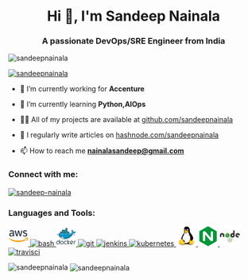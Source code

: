 <h1 align="center">Hi 👋, I'm Sandeep Nainala</h1>
<h3 align="center">A passionate DevOps/SRE Engineer from India</h3>

<p align="left"> <img src="https://komarev.com/ghpvc/?username=sandeepnainala&label=Profile%20views&color=0e75b6&style=flat" alt="sandeepnainala" /> </p>

<p align="left"> <a href="https://github.com/ryo-ma/github-profile-trophy"><img src="https://github-profile-trophy.vercel.app/?username=sandeepnainala" alt="sandeepnainala" /></a> </p>

- 🔭 I’m currently working for **Accenture**

- 🌱 I’m currently learning **Python,AIOps**

- 👨‍💻 All of my projects are available at [github.com/sandeepnainala](github.com/sandeepnainala)

- 📝 I regularly write articles on [hashnode.com/sandeepnainala](hashnode.com/sandeepnainala)

- 📫 How to reach me **nainalasandeep@gmail.com**

<h3 align="left">Connect with me:</h3>
<p align="left">
<a href="https://linkedin.com/in/sandeep nainala" target="blank"><img align="center" src="https://raw.githubusercontent.com/rahuldkjain/github-profile-readme-generator/master/src/images/icons/Social/linked-in-alt.svg" alt="sandeep-nainala" height="30" width="40" /></a>
</p>

<h3 align="left">Languages and Tools:</h3>
<p align="left"> <a href="https://aws.amazon.com" target="_blank" rel="noreferrer"> <img src="https://raw.githubusercontent.com/devicons/devicon/master/icons/amazonwebservices/amazonwebservices-original-wordmark.svg" alt="aws" width="40" height="40"/> </a> <a href="https://www.gnu.org/software/bash/" target="_blank" rel="noreferrer"> <img src="https://www.vectorlogo.zone/logos/gnu_bash/gnu_bash-icon.svg" alt="bash" width="40" height="40"/> </a> <a href="https://www.docker.com/" target="_blank" rel="noreferrer"> <img src="https://raw.githubusercontent.com/devicons/devicon/master/icons/docker/docker-original-wordmark.svg" alt="docker" width="40" height="40"/> </a> <a href="https://git-scm.com/" target="_blank" rel="noreferrer"> <img src="https://www.vectorlogo.zone/logos/git-scm/git-scm-icon.svg" alt="git" width="40" height="40"/> </a> <a href="https://www.jenkins.io" target="_blank" rel="noreferrer"> <img src="https://www.vectorlogo.zone/logos/jenkins/jenkins-icon.svg" alt="jenkins" width="40" height="40"/> </a> <a href="https://kubernetes.io" target="_blank" rel="noreferrer"> <img src="https://www.vectorlogo.zone/logos/kubernetes/kubernetes-icon.svg" alt="kubernetes" width="40" height="40"/> </a> <a href="https://www.linux.org/" target="_blank" rel="noreferrer"> <img src="https://raw.githubusercontent.com/devicons/devicon/master/icons/linux/linux-original.svg" alt="linux" width="40" height="40"/> </a> <a href="https://www.nginx.com" target="_blank" rel="noreferrer"> <img src="https://raw.githubusercontent.com/devicons/devicon/master/icons/nginx/nginx-original.svg" alt="nginx" width="40" height="40"/> </a> <a href="https://nodejs.org" target="_blank" rel="noreferrer"> <img src="https://raw.githubusercontent.com/devicons/devicon/master/icons/nodejs/nodejs-original-wordmark.svg" alt="nodejs" width="40" height="40"/> </a> <a href="https://travis-ci.org" target="_blank" rel="noreferrer"> <img src="https://www.vectorlogo.zone/logos/travis-ci/travis-ci-icon.svg" alt="travisci" width="40" height="40"/> </a> </p>

<p><img align="left" src="https://github-readme-stats.vercel.app/api/top-langs?username=sandeepnainala&show_icons=true&locale=en&layout=compact" alt="sandeepnainala" /></p>

<p>&nbsp;<img align="center" src="https://github-readme-stats.vercel.app/api?username=sandeepnainala&show_icons=true&locale=en" alt="sandeepnainala" /></p>

